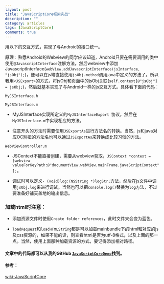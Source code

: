 ```yaml
---
layout: post
title: "JavaScriptCore框架实战"
description: ""
category: articles
tags: [JavaScriptCore]
comments: true
---
```


用以下的交互方式，实现了与Android的接口统一。

原理：熟悉Android的Webview的同学应该知道，Android只要在需要调用的类中使用`@JavascriptInterface`注解方法，然后webview中添加JavascriptInterface(`webView.addJavascriptInterface(jsInterface, "jsObj");`)，便可以在js端直接使用`jsObj.method`调用java中定义的方法了。所以我用`<JSExport>`的方式，将jsObj和页面中的jsObj关联(`self.context[@"jsObj"] = jsObj;`)，然后就基本实现了与Android一样的js交互方式。具体看下面的代码：

`MyJSInterface.h`

<script src="https://gist.github.com/lettleprince/707acdf1743c37af62b3.js?file=MyJSInterface.h"></script>

`MyJSInterface.m`

<script src="https://gist.github.com/lettleprince/707acdf1743c37af62b3.js?file=MyJSInterface.m"></script>

- MyJSInterface实现所定义的`MyJSInterfaceExport `协议，然后在`MyJSInterface.m`中实现相应的方法。

- 注意开头的方法时需要使用`JSExportAs`进行方法名的转换。当然，js和java对应OC别扭的方法名也可以通过`JSExportAs`来转换成比较习惯的方法。

`WebViewController.m`

<script src="https://gist.github.com/lettleprince/707acdf1743c37af62b3.js?file=WebViewController.m"></script>

- JSContext不能直接创建，需要从webview获取，`JSContext *context = [webview valueForKeyPath:@"documentView.webView.mainFrame.javaScriptContext"];`。

- 调试时可以定义`- (void)log:(NSString *)logStr;`方法，然后在js文件中调用`jsObj.log`来进行调试。当然也可以把`console.log()`替换为`log`方法，不过要准备好铺天盖地的输出信息。

### 加载html时注意：

- 添加资源文件时使用`Create folder references`，此时文件夹会变为蓝色。

- `loadRequest`和`loadHTMLString`都是可以加载mainbundle下的html和对应的js及css资源的，如果不能的话，则查看html是否为utf-8格式，以及上面的那一点。当然，使用上面那种加载资源的方式，要记得添加相对路径。

#### 文章中的代码都可以从我的GitHub [`JavaScriptCoreDemo`](https://github.com/lettleprince/JavaScriptCoreDemo)找到。

#### 参考：

[wiki-JavaScriptCore
](http://trac.webkit.org/wiki/JavaScriptCore)

